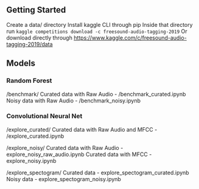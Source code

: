 ## Getting Started

Create a data/ directory
Install kaggle CLI through pip
Inside that directory run ```kaggle competitions download -c freesound-audio-tagging-2019```
Or download directly through https://www.kaggle.com/c/freesound-audio-tagging-2019/data

## Models

### Random Forest

/benchmark/
Curated data with Raw Audio - /benchmark_curated.ipynb
Noisy data with Raw Audio - /benchmark_noisy.ipynb

### Convolutional Neural Net

/explore_curated/
Curated data with Raw Audio and MFCC - /explore_curated.ipynb


/explore_noisy/
Curated data with Raw Audio - explore_noisy_raw_audio.ipynb
Curated data with MFCC - explore_noisy.ipynb


/explore_spectogram/
Curated data - explore_spectogram_curated.ipynb
Noisy data - explore_spectogram_noisy.ipynb